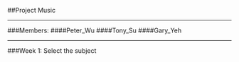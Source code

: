 ##Project Music
____________________________________
###Members:
####Peter_Wu
####Tony_Su
####Gary_Yeh
____________________________________
###Week 1:
Select the subject
